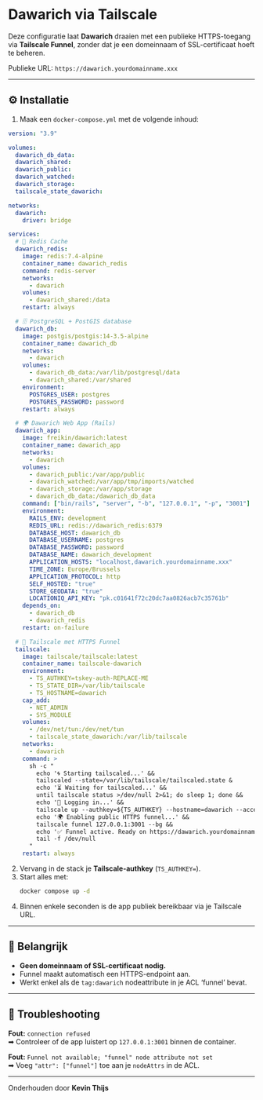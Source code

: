# Dawarich via Tailscale

Deze configuratie laat **Dawarich** draaien met een publieke HTTPS-toegang via **Tailscale Funnel**, zonder dat je een domeinnaam of SSL-certificaat hoeft te beheren.

Publieke URL: `https://dawarich.yourdomainname.xxx`

---

## ⚙️ Installatie

1. Maak een `docker-compose.yml` met de volgende inhoud:

```yaml
version: "3.9"

volumes:
  dawarich_db_data:
  dawarich_shared:
  dawarich_public:
  dawarich_watched:
  dawarich_storage:
  tailscale_state_dawarich:

networks:
  dawarich:
    driver: bridge

services:
  # 🧠 Redis Cache
  dawarich_redis:
    image: redis:7.4-alpine
    container_name: dawarich_redis
    command: redis-server
    networks:
      - dawarich
    volumes:
      - dawarich_shared:/data
    restart: always

  # 🗄️ PostgreSQL + PostGIS database
  dawarich_db:
    image: postgis/postgis:14-3.5-alpine
    container_name: dawarich_db
    networks:
      - dawarich
    volumes:
      - dawarich_db_data:/var/lib/postgresql/data
      - dawarich_shared:/var/shared
    environment:
      POSTGRES_USER: postgres
      POSTGRES_PASSWORD: password
    restart: always

  # 🌍 Dawarich Web App (Rails)
  dawarich_app:
    image: freikin/dawarich:latest
    container_name: dawarich_app
    networks:
      - dawarich
    volumes:
      - dawarich_public:/var/app/public
      - dawarich_watched:/var/app/tmp/imports/watched
      - dawarich_storage:/var/app/storage
      - dawarich_db_data:/dawarich_db_data
    command: ["bin/rails", "server", "-b", "127.0.0.1", "-p", "3001"]
    environment:
      RAILS_ENV: development
      REDIS_URL: redis://dawarich_redis:6379
      DATABASE_HOST: dawarich_db
      DATABASE_USERNAME: postgres
      DATABASE_PASSWORD: password
      DATABASE_NAME: dawarich_development
      APPLICATION_HOSTS: "localhost,dawarich.yourdomainname.xxx"
      TIME_ZONE: Europe/Brussels
      APPLICATION_PROTOCOL: http
      SELF_HOSTED: "true"
      STORE_GEODATA: "true"
      LOCATIONIQ_API_KEY: "pk.c01641f72c20dc7aa0826acb7c35761b"
    depends_on:
      - dawarich_db
      - dawarich_redis
    restart: on-failure

  # 🔐 Tailscale met HTTPS Funnel
  tailscale:
    image: tailscale/tailscale:latest
    container_name: tailscale-dawarich
    environment:
      - TS_AUTHKEY=tskey-auth-REPLACE-ME
      - TS_STATE_DIR=/var/lib/tailscale
      - TS_HOSTNAME=dawarich
    cap_add:
      - NET_ADMIN
      - SYS_MODULE
    volumes:
      - /dev/net/tun:/dev/net/tun
      - tailscale_state_dawarich:/var/lib/tailscale
    networks:
      - dawarich
    command: >
      sh -c "
        echo '🌀 Starting tailscaled...' &&
        tailscaled --state=/var/lib/tailscale/tailscaled.state &
        echo '⏳ Waiting for tailscaled...' &&
        until tailscale status >/dev/null 2>&1; do sleep 1; done &&
        echo '🔑 Logging in...' &&
        tailscale up --authkey=${TS_AUTHKEY} --hostname=dawarich --accept-routes --accept-dns=false --advertise-tags=tag:dawarich &&
        echo '🌍 Enabling public HTTPS funnel...' &&
        tailscale funnel 127.0.0.1:3001 --bg &&
        echo '✅ Funnel active. Ready on https://dawarich.yourdomainname.xxx' &&
        tail -f /dev/null
      "
    restart: always

```

2. Vervang in de stack je **Tailscale-authkey** (`TS_AUTHKEY=`).  
3. Start alles met:
   ```bash
   docker compose up -d
   ```
4. Binnen enkele seconden is de app publiek bereikbaar via je Tailscale URL.

---

## 🧠 Belangrijk

- **Geen domeinnaam of SSL-certificaat nodig.**
- Funnel maakt automatisch een HTTPS-endpoint aan.
- Werkt enkel als de `tag:dawarich` nodeattribute in je ACL ‘funnel’ bevat.

---

## 🔧 Troubleshooting

**Fout:** `connection refused`  
➡ Controleer of de app luistert op `127.0.0.1:3001` binnen de container.

**Fout:** `Funnel not available; "funnel" node attribute not set`  
➡ Voeg `"attr": ["funnel"]` toe aan je `nodeAttrs` in de ACL.

---

Onderhouden door **Kevin Thijs**
